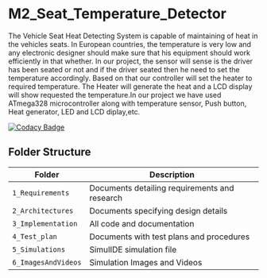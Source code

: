 # M2_Seat_Temperature_Detector
The Vehicle Seat Heat Detecting System is capable of maintaining of heat in the vehicles seats. In European countries, the temperature is very low and any electronic designer should make sure that his equipment should work efficiently in that whether. In our project, the sensor will sense is the driver has been seated or not and if the driver seated then he need to set the temperature accordingly. Based on that our controller will set the heater to required temperature. The Heater will generate the heat and a LCD display will show requested the temperature.In our project we have used ATmega328 microcontroller along with temperature sensor, Push button, Heat generator, LED and LCD diplay,etc.


[![Codacy Badge](https://app.codacy.com/project/badge/Grade/b6b98c6e2e864a36bee45c584d360bff)](https://www.codacy.com/gh/KeeKs36/M2_Seat_Temperature_Detector/dashboard?utm_source=github.com&amp;utm_medium=referral&amp;utm_content=KeeKs36/M2_Seat_Temperature_Detector&amp;utm_campaign=Badge_Grade)

## Folder Structure
|Folder             | Description |
|-------------------| -----------------------------------------|
| `1_Requirements`   | Documents detailing requirements and research|
| `2_Architectures`         | Documents specifying design details|
| `3_Implementation` | All code and documentation|
| `4_Test_plan`      | Documents with test plans and procedures|
| `5_Simulations`      | SimulIDE simulation file|
| `6_ImagesAndVideos`      | Simulation Images and Videos|


